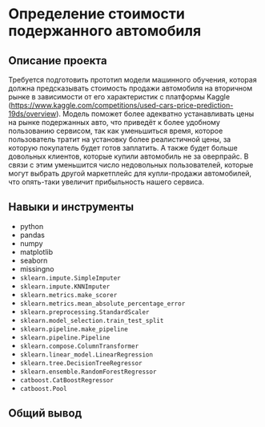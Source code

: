 # Определение стоимости подержанного автомобиля

## Описание проекта

Требуется подготовить прототип модели машинного обучения, которая должна предсказывать стоимость продажи автомобиля на вторичном рынке в зависимости от его характеристик c платформы Kaggle (https://www.kaggle.com/competitions/used-cars-price-prediction-19ds/overview). Модель поможет более адекватно устанавливать цены на рынке подержанных авто, что приведёт к более удобному пользованию сервисом, так как уменьшиться время, которое пользователь тратит на установку более реалистичной цены, за которую покупатель будет готов заплатить. А также будет больше довольных клиентов, которые купили автомобиль не за оверпрайс. В связи с этим уменьшится число недовольных пользователей, которые могут выбрать другой маркетплейс для купли-продажи автомобилей, что опять-таки увеличит прибыльность нашего сервиса.

## Навыки и инструменты

- python
- pandas
- numpy
- matplotlib
- seaborn
- missingno
- `sklearn.impute.SimpleImputer`
- `sklearn.impute.KNNImputer`
- `sklearn.metrics.make_scorer`
- `sklearn.metrics.mean_absolute_percentage_error`
- `sklearn.preprocessing.StandardScaler`
- `sklearn.model_selection.train_test_split`
- `sklearn.pipeline.make_pipeline`
- `sklearn.pipeline.Pipeline`
- `sklearn.compose.ColumnTransformer`
- `sklearn.linear_model.LinearRegression`
- `sklearn.tree.DecisionTreeRegressor`
- `sklearn.ensemble.RandomForestRegressor`
- `catboost.CatBoostRegressor`
- `catboost.Pool`

## Общий вывод


